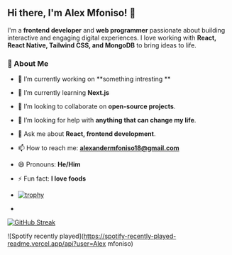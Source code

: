 

## Hi there, I'm Alex Mfoniso! 👋  

I'm a **frontend developer** and **web programmer** passionate about building interactive and engaging digital experiences. I love working with **React, React Native, Tailwind CSS, and MongoDB** to bring ideas to life.  

### 🚀 About Me  
- 🔭 I’m currently working on **something intresting **   
- 🌱 I’m currently learning **Next.js**    
- 👯 I’m looking to collaborate on **open-source projects**.  
- 🤔 I’m looking for help with **anything that can change my life**.  
- 💬 Ask me about **React, frontend development**.  
- 📫 How to reach me: **alexandermfoniso18@gmail.com**  
- 😄 Pronouns: **He/Him**  
- ⚡ Fun fact: **I love foods**

- [![trophy](https://github-profile-trophy.vercel.app/?username=Alex-mfoniso&theme=onedark)](https://github.com/ryo-ma/github-profile-trophy)

- 
[![GitHub Streak](https://github-readme-streak-stats.herokuapp.com/?user=Alex-mfoniso)](https://git.io/streak-stats)

![Spotify recently played](https://spotify-recently-played-readme.vercel.app/api?user=Alex mfoniso)
